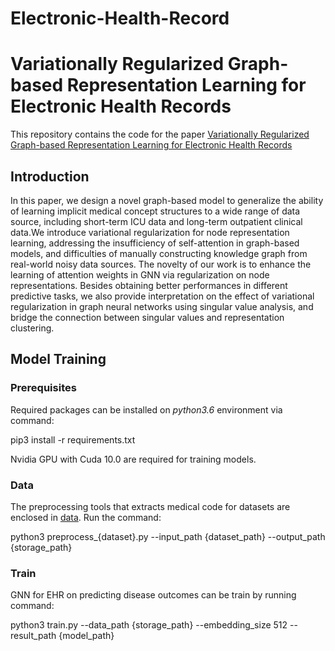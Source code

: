 # Electronic-Health-Record
# Variationally Regularized Graph-based Representation Learning for Electronic Health Records

This repository contains the code for the paper [Variationally Regularized Graph-based Representation Learning for Electronic Health Records](https://arxiv.org/abs/1912.03761)

## Introduction
In this paper, we design a novel graph-based model to generalize the ability of learning implicit medical concept structures to a wide range of data source, including short-term ICU data and long-term outpatient clinical data.We introduce variational regularization for node representation learning, addressing the insufficiency of self-attention in graph-based models, and difficulties of manually constructing knowledge graph from real-world noisy data sources. The novelty of our work is to enhance the learning of attention weights in GNN via regularization on node representations. Besides obtaining better performances in different predictive tasks, we also provide interpretation on the effect of variational regularization in graph neural networks using singular value analysis, and bridge the connection between singular values
and representation clustering.


## Model Training


### Prerequisites

Required packages can be installed on *python3.6* environment via command:


pip3 install -r requirements.txt


Nvidia GPU with Cuda 10.0 are required for training models.

### Data

The preprocessing tools that extracts medical code for datasets are enclosed in [data](https://github.com/NYUMedML/GNN_for_EHR/tree/master/data). Run the command:

python3 preprocess_{dataset}.py --input_path {dataset_path} --output_path {storage_path}



### Train

GNN for EHR on predicting disease outcomes can be train by running command:


python3 train.py --data_path {storage_path} --embedding_size 512 --result_path {model_path}

